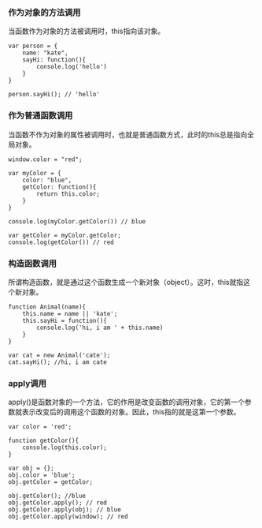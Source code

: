 ### 作为对象的方法调用

当函数作为对象的方法被调用时，this指向该对象。

~~~
var person = {
	name: "kate",
	sayHi: function(){
		console.log('hello')
	}
}

person.sayHi(); // 'hello'
~~~

### 作为普通函数调用

当函数不作为对象的属性被调用时，也就是普通函数方式，此时的this总是指向全局对象。

~~~
window.color = "red";

var myColor = {
	color: "blue",
	getColor: function(){
		return this.color;
	}
}

console.log(myColor.getColor()) // blue

var getColor = myColor.getColor;
console.log(getColor()) // red
~~~

### 构造函数调用

所谓构造函数，就是通过这个函数生成一个新对象（object）。这时，this就指这个新对象。

~~~
function Animal(name){
	this.name = name || 'kate';
	this.sayHi = function(){
		console.log('hi, i am ' + this.name)
	}
}

var cat = new Animal('cate');
cat.sayHi(); //hi, i am cate
~~~

### apply调用

apply()是函数对象的一个方法，它的作用是改变函数的调用对象，它的第一个参数就表示改变后的调用这个函数的对象。因此，this指的就是这第一个参数。

~~~
var color = 'red';

function getColor(){
	console.log(this.color);
}

var obj = {};
obj.color = 'blue';
obj.getColor = getColor;

obj.getColor(); //blue
obj.getColor.apply(); // red
obj.getColor.apply(obj); // blue
obj.getColor.apply(window); // red
~~~